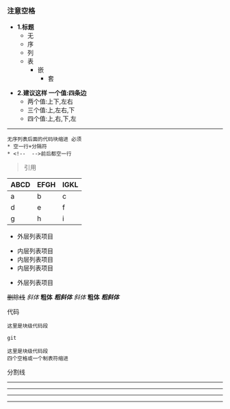### 注意空格

<!--
有序列表没有高亮 而且和正常写 除了末尾换行 没啥区别 所以一般不用有序列表
建议:无序列表+****+列表嵌套 一起使用

换行：行末加两个或以上个空格
分段：两个回车
-->

- **1.标题**
    + 无
    + 序
    + 列
    + 表
        * 嵌
            - 套

+ **2.建议这样 一个值:四条边**
    + 两个值:上下,左右
    + 三个值:上,左右,下
    + 四个值:上,右,下,左

<!-- 
- **1.测试 这个后面的无序列表不用空一行 border**
    + 一个值:四条边
    + 两个值:上下,左右
    + 三个值:上,左右,下
    + 四个值:上,右,下,左

**2.测试 这个后面的无序列表必须空一行**

- 无
- 序
- 列
- 表
    + 嵌
        * 套

+ 一个值:四条边
    + 两个值:上下,左右
    + 三个值:上,左右,下
    + 四个值:上,右,下,左

1.有
2.序
3.列
4.表

1. 有
2. 序
3. 列
4. 表

 -->

***
    无序列表后面的代码块缩进 必须
    * 空一行+分隔符
    * <!--  -->前后都空一行

> 引用

ABCD | EFGH | IGKL
-----|------|----
a    | b    | c
d    | e    | f
g    | h    | i

- 外层列表项目
 + 内层列表项目
 + 内层列表项目
 + 内层列表项目
- 外层列表项目

~~删除线~~
*斜体*  **粗体**  ***粗斜体***
_斜体_  __粗体__  ___粗斜体___

代码

```
这里是块级代码段

```

`git`

    这里是块级代码段
    四个空格或一个制表符缩进


分割线
***
---
* * *
------------

